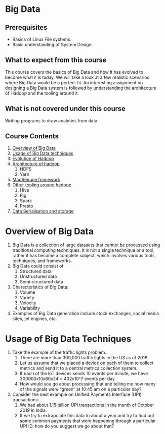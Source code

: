 # Big Data

## Prerequisites

- Basics of Linux File systems.
- Basic understanding of System Design.

## What to expect from this course

This course covers the basics of Big Data and how it has evolved to become what it is today. We will take a look at a few realistic scenarios where Big Data would be a perfect fit. An interesting assignment on designing a Big Data system is followed by understanding the architecture of Hadoop and the tooling around it.

## What is not covered under this course

Writing programs to draw analytics from data.

## Course Contents

1. [Overview of Big Data](https://linkedin.github.io/school-of-sre/level101/big_data/intro/#overview-of-big-data)
2. [Usage of Big Data techniques](https://linkedin.github.io/school-of-sre/level101/big_data/intro/#usage-of-big-data-techniques)
3. [Evolution of Hadoop](https://linkedin.github.io/school-of-sre/level101/big_data/evolution/)
4. [Architecture of hadoop](https://linkedin.github.io/school-of-sre/level101/big_data/evolution/#architecture-of-hadoop)
    1. HDFS
    2. Yarn
5. [MapReduce framework](https://linkedin.github.io/school-of-sre/level101/big_data/evolution/#mapreduce-framework)
6. [Other tooling around hadoop](https://linkedin.github.io/school-of-sre/level101/big_data/evolution/#other-tooling-around-hadoop)
    1. Hive
    2. Pig
    3. Spark
    4. Presto
7. [Data Serialisation and storage](https://linkedin.github.io/school-of-sre/level101/big_data/evolution/#data-serialisation-and-storage)


# Overview of Big Data

1. Big Data is a collection of large datasets that cannot be processed using traditional computing techniques. It is not a single technique or a tool, rather it has become a complete subject, which involves various tools, techniques, and frameworks.
2. Big Data could consist of
    1. Structured data
    2. Unstructured data
    3. Semi-structured data
3. Characteristics of Big Data:
    1. Volume
    2. Variety
    3. Velocity
    4. Variability
4. Examples of Big Data generation include stock exchanges, social media sites, jet engines, etc.


# Usage of Big Data Techniques

1. Take the example of the traffic lights problem.
    1. There are more than 300,000 traffic lights in the US as of 2018.
    2. Let us assume that we placed a device on each of them to collect metrics and send it to a central metrics collection system.
    3. If each of the IoT devices sends 10 events per minute, we have 300000x10x60x24 = 432x10^7 events per day.
    4. How would you go about processing that and telling me how many of the signals were “green” at 10:45 am on a particular day?
2. Consider the next example on Unified Payments Interface (UPI) transactions:
    1. We had about 1.15 billion UPI transactions in the month of October 2019 in India.
    12. If we try to extrapolate this data to about a year and try to find out some common payments that were happening through a particular UPI ID, how do you suggest we go about that?
